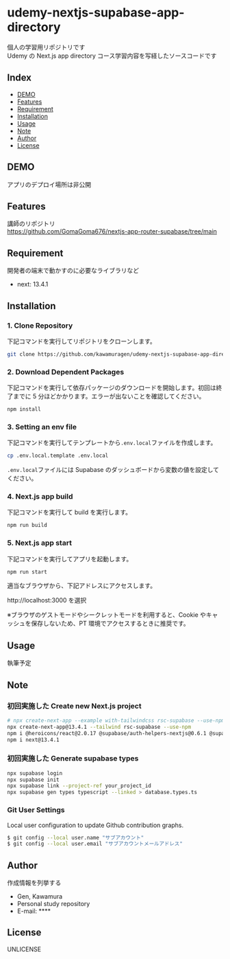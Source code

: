 # udemy-nextjs-supabase-app-directory

個人の学習用リポジトリです  
Udemy の Next.js app directory コース学習内容を写経したソースコードです

## Index

- [DEMO](#demo)
- [Features](#features)
- [Requirement](#requirement)
- [Installation](#installation)
- [Usage](#usage)
- [Note](#note)
- [Author](#author)
- [License](#license)

## DEMO

アプリのデプロイ場所は非公開

## Features

講師のリポジトリ  
https://github.com/GomaGoma676/nextjs-app-router-supabase/tree/main

## Requirement

開発者の端末で動かすのに必要なライブラリなど

- next: 13.4.1

## Installation

### 1\. Clone Repository

下記コマンドを実行してリポジトリをクローンします。

```bash
git clone https://github.com/kawamuragen/udemy-nextjs-supabase-app-directory.git
```

### 2\. Download Dependent Packages

下記コマンドを実行して依存パッケージのダウンロードを開始します。初回は終了までに 5 分ほどかかります。エラーが出ないことを確認してください。

```bash
npm install
```

### 3\. Setting an env file

下記コマンドを実行してテンプレートから`.env.local`ファイルを作成します。

```bash
cp .env.local.template .env.local
```

`.env.local`ファイルには Supabase のダッシュボードから変数の値を設定してください。

### 4\. Next.js app build

下記コマンドを実行して build を実行します。

```bash
npm run build
```

### 5\. Next.js app start

下記コマンドを実行してアプリを起動します。

```bash
npm run start
```

適当なブラウザから、下記アドレスにアクセスします。

http://localhost:3000 を選択

※ブラウザのゲストモードやシークレットモードを利用すると、Cookie やキャッシュを保存しないため、PT 環境でアクセスするときに推奨です。

## Usage

執筆予定

## Note

### 初回実施した Create new Next.js project

```bash
# npx create-next-app --example with-tailwindcss rsc-supabase --use-npm
npx create-next-app@13.4.1 --tailwind rsc-supabase --use-npm
npm i @heroicons/react@2.0.17 @supabase/auth-helpers-nextjs@0.6.1 @supabase/supabase-js@2.21.0 zustand@4.3.8 supabase@1.55.1 date-fns@2.30.0
npm i next@13.4.1
```

### 初回実施した Generate supabase types

```bash
npx supabase login
npx supabase init
npx supabase link --project-ref your_project_id
npx supabase gen types typescript --linked > database.types.ts
```

### Git User Settings

Local user configuration to update Github contribution graphs.

```bash
$ git config --local user.name "サブアカウント"
$ git config --local user.email "サブアカウントメールアドレス"
```

## Author

作成情報を列挙する

- Gen, Kawamura
- Personal study repository
- E-mail: \*\*\*\*

## License

UNLICENSE
